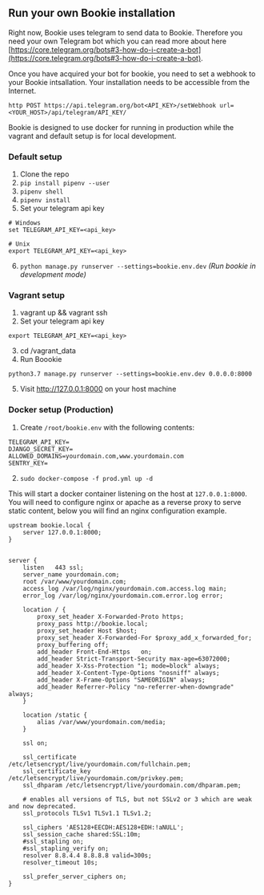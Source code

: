 
## Run your own Bookie installation

Right now, Bookie uses telegram to send data to Bookie. Therefore you need your own Telegram bot which you can read more about here [https://core.telegram.org/bots#3-how-do-i-create-a-bot](https://core.telegram.org/bots#3-how-do-i-create-a-bot).

Once you have acquired your bot for bookie, you need to set a webhook to your Bookie intsallation. Your installation needs to be accessible from the Internet.

```
http POST https://api.telegram.org/bot<API_KEY>/setWebhook url=<YOUR_HOST>/api/telegram/API_KEY/
```

Bookie is designed to use docker for running in production while the vagrant and default setup is for local development.

### Default setup

1. Clone the repo
2. `pip install pipenv --user`
3. `pipenv shell`
4. `pipenv install`
5. Set your telegram api key
```
# Windows
set TELEGRAM_API_KEY=<api_key>

# Unix
export TELEGRAM_API_KEY=<api_key>
```
6. `python manage.py runserver --settings=bookie.env.dev` *(Run bookie in development mode)*

### Vagrant setup

1. vagrant up && vagrant ssh
2. Set your telegram api key
```
export TELEGRAM_API_KEY=<api_key>
```
3. cd /vagrant_data
4. Run Boookie
```
python3.7 manage.py runserver --settings=bookie.env.dev 0.0.0.0:8000
```
5. Visit http://127.0.0.1:8000 on your host machine     

### Docker setup (Production)

1. Create `/root/bookie.env` with the following contents:
```
TELEGRAM_API_KEY=
DJANGO_SECRET_KEY=
ALLOWED_DOMAINS=yourdomain.com,www.yourdomain.com
SENTRY_KEY=
```
2. `sudo docker-compose -f prod.yml up -d`

This will start a docker container listening on the host at `127.0.0.1:8000`. You will need to configure nginx or apache as a reverse proxy to serve static content, below you will find an nginx configuration example.

```
upstream bookie.local {
    server 127.0.0.1:8000;
}


server {                                                                                                                
    listen   443 ssl;                                                                                                   
    server_name yourdomain.com;                                                                                       
    root /var/www/yourdomain.com;                                                                                     
    access_log /var/log/nginx/yourdomain.com.access.log main;                                                         
    error_log /var/log/nginx/yourdomain.com.error.log error;                                                          
                                                                                                                        
    location / {                                                                                                        
        proxy_set_header X-Forwarded-Proto https;                                                                       
        proxy_pass http://bookie.local;                                                                                 
        proxy_set_header Host $host;                                                                                    
        proxy_set_header X-Forwarded-For $proxy_add_x_forwarded_for;                                                    
        proxy_buffering off;                                                                                            
        add_header Front-End-Https   on;                                                                                
        add_header Strict-Transport-Security max-age=63072000;                                                          
        add_header X-Xss-Protection "1; mode=block" always;                                                             
        add_header X-Content-Type-Options "nosniff" always;                                                             
        add_header X-Frame-Options "SAMEORIGIN" always;                                                                 
        add_header Referrer-Policy "no-referrer-when-downgrade" always;                                                 
    }                                                                                                                   
                                                                                                                        
    location /static {                                                                                                  
        alias /var/www/yourdomain.com/media;                                                                          
    }                                                                                                                   
                                                                                                                                                                                        
    ssl on;                                                                                                             
                                                                                                                        
    ssl_certificate /etc/letsencrypt/live/yourdomain.com/fullchain.pem;                                                 
    ssl_certificate_key /etc/letsencrypt/live/yourdomain.com/privkey.pem;                                               
    ssl_dhparam /etc/letsencrypt/live/yourdomain.com/dhparam.pem;                                                            
                                                                                                                        
    # enables all versions of TLS, but not SSLv2 or 3 which are weak and now deprecated.                                 
    ssl_protocols TLSv1 TLSv1.1 TLSv1.2;                                                                                
                                                                                                                        
    ssl_ciphers 'AES128+EECDH:AES128+EDH:!aNULL';                                                                       
    ssl_session_cache shared:SSL:10m;                                                                                   
    #ssl_stapling on;                                                                                                   
    #ssl_stapling_verify on;                                                                                            
    resolver 8.8.4.4 8.8.8.8 valid=300s;                                                                                
    resolver_timeout 10s;                                                                                               
                                                                                                                        
    ssl_prefer_server_ciphers on;                                                                                       
}                                                                                                                       

```